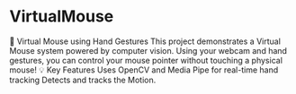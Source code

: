# VirtualMouse
🎯 Virtual Mouse using Hand Gestures This project demonstrates a Virtual Mouse system powered by computer vision. Using your webcam and hand gestures, you can control your mouse pointer without touching a physical mouse!  💡 Key Features Uses OpenCV and Media Pipe for real-time hand tracking Detects and tracks the Motion.

